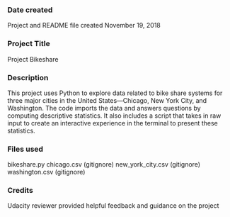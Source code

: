 ### Date created
Project and README file created November 19, 2018

### Project Title
Project Bikeshare

### Description
This project uses Python to explore data related to bike share systems for three major cities in the United States—Chicago, New York City, and Washington. The code imports the data and answers questions by computing descriptive statistics. It also includes a script that takes in raw input to create an interactive experience in the terminal to present these statistics.

### Files used
bikeshare.py
chicago.csv (gitignore)
new_york_city.csv (gitignore)
washington.csv (gitignore)

### Credits
Udacity reviewer provided helpful feedback and guidance on the project
